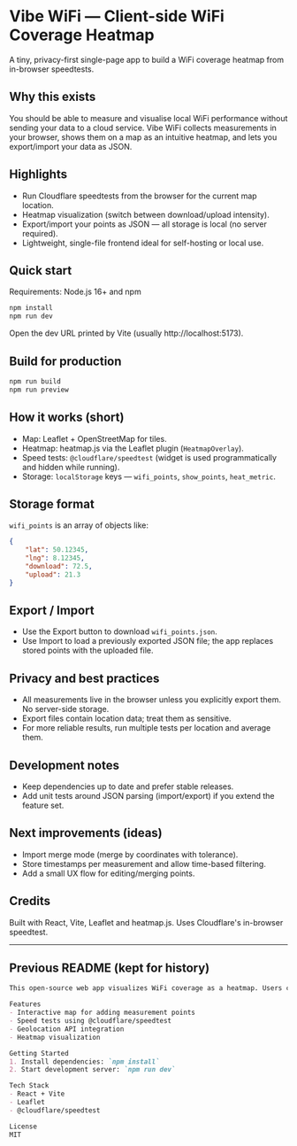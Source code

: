 
<!-- Short, friendly README designed for new visitors -->

# Vibe WiFi — Client-side WiFi Coverage Heatmap

A tiny, privacy-first single-page app to build a WiFi coverage heatmap from in-browser speedtests.

Why this exists
----------------
You should be able to measure and visualise local WiFi performance without sending your data to a cloud service. Vibe WiFi collects measurements in your browser, shows them on a map as an intuitive heatmap, and lets you export/import your data as JSON.

Highlights
----------
- Run Cloudflare speedtests from the browser for the current map location.
- Heatmap visualization (switch between download/upload intensity).
- Export/import your points as JSON — all storage is local (no server required).
- Lightweight, single-file frontend ideal for self-hosting or local use.

Quick start
-----------
Requirements: Node.js 16+ and npm

```bash
npm install
npm run dev
```

Open the dev URL printed by Vite (usually http://localhost:5173).

Build for production
--------------------
```bash
npm run build
npm run preview
```

How it works (short)
--------------------
- Map: Leaflet + OpenStreetMap for tiles.
- Heatmap: heatmap.js via the Leaflet plugin (`HeatmapOverlay`).
- Speed tests: `@cloudflare/speedtest` (widget is used programmatically and hidden while running).
- Storage: `localStorage` keys — `wifi_points`, `show_points`, `heat_metric`.

Storage format
--------------
`wifi_points` is an array of objects like:

```json
{
	"lat": 50.12345,
	"lng": 8.12345,
	"download": 72.5,
	"upload": 21.3
}
```

Export / Import
---------------
- Use the Export button to download `wifi_points.json`.
- Use Import to load a previously exported JSON file; the app replaces stored points with the uploaded file.

Privacy and best practices
--------------------------
- All measurements live in the browser unless you explicitly export them. No server-side storage.
- Export files contain location data; treat them as sensitive.
- For more reliable results, run multiple tests per location and average them.

Development notes
-----------------
- Keep dependencies up to date and prefer stable releases.
- Add unit tests around JSON parsing (import/export) if you extend the feature set.

Next improvements (ideas)
------------------------
- Import merge mode (merge by coordinates with tolerance).
- Store timestamps per measurement and allow time-based filtering.
- Add a small UX flow for editing/merging points.

Credits
-------
Built with React, Vite, Leaflet and heatmap.js. Uses Cloudflare's in-browser speedtest.

---

## Previous README (kept for history)

```markdown
This open-source web app visualizes WiFi coverage as a heatmap. Users can run speed tests at different locations on a map, leveraging @cloudflare/speedtest and browser geolocation. Results are displayed interactively using Leaflet.

Features
- Interactive map for adding measurement points
- Speed tests using @cloudflare/speedtest
- Geolocation API integration
- Heatmap visualization

Getting Started
1. Install dependencies: `npm install`
2. Start development server: `npm run dev`

Tech Stack
- React + Vite
- Leaflet
- @cloudflare/speedtest

License
MIT
```
